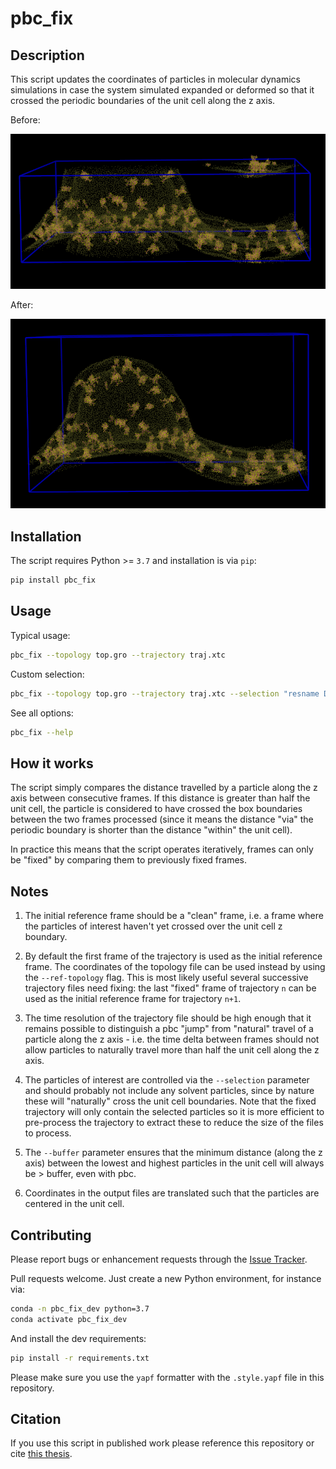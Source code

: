 
# pbc_fix

## Description

This script updates the coordinates of particles in molecular dynamics simulations in case the system simulated expanded or deformed so that it crossed the periodic boundaries of the unit cell along the z axis.

Before:

![before](docs/pbc_before.png)

After:

![after](docs/pbc_after.png)

## Installation

The script requires Python >= `3.7` and installation is via `pip`:

```bash
pip install pbc_fix
```
## Usage

Typical usage:

```bash
pbc_fix --topology top.gro --trajectory traj.xtc
```

Custom selection:

```bash
pbc_fix --topology top.gro --trajectory traj.xtc --selection "resname DPG1"
```

See all options:

```bash
pbc_fix --help
```

## How it works

The script simply compares the distance travelled by a particle along the z axis between consecutive frames. If this distance is greater than half the unit cell, the particle is considered to have crossed the box boundaries between the two frames processed (since it means the distance "via" the periodic boundary is shorter than the distance "within" the unit cell).

In practice this means that the script operates iteratively, frames can only be "fixed" by comparing them to previously fixed frames.

## Notes

1. The initial reference frame should be a "clean" frame, i.e. a frame where the particles of interest haven't yet crossed over the unit cell z boundary.

2. By default the first frame of the trajectory is used as the initial reference frame. The coordinates of the topology file can be used instead by using the `--ref-topology` flag. This is most likely useful several successive trajectory files need fixing: the last "fixed" frame of trajectory `n` can be used as the initial reference frame for trajectory `n+1`.

3. The time resolution of the trajectory file should be high enough that it remains possible to distinguish a pbc "jump" from "natural" travel of a particle along the z axis - i.e. the time delta between frames should not allow particles to naturally travel more than half the unit cell along the z axis.

4. The particles of interest are controlled via the `--selection` parameter and should probably not include any solvent particles, since by nature these will "naturally" cross the unit cell boundaries. Note that the fixed trajectory will only contain the selected particles so it is more efficient to pre-process the trajectory to extract these to reduce the size of the files to process.

5. The `--buffer` parameter ensures that the minimum distance (along the z axis) between the lowest and highest particles in the unit cell will always be > buffer, even with pbc.

6. Coordinates in the output files are translated such that the particles are centered in the unit cell. 

## Contributing

Please report bugs or enhancement requests through the [Issue Tracker](https://github.com/jhelie/pbc_fix/issues).

Pull requests welcome. Just create a new Python environment, for instance via:

```bash
conda -n pbc_fix_dev python=3.7
conda activate pbc_fix_dev
``` 

And install the dev requirements:

```bash
pip install -r requirements.txt
```

Please make sure you use the `yapf` formatter with the `.style.yapf` file in this repository.

## Citation

If you use this script in published work please reference this repository or cite [this thesis](https://ora.ox.ac.uk/objects/uuid:1f154de5-6073-4bc6-986a-397734f5f140).
